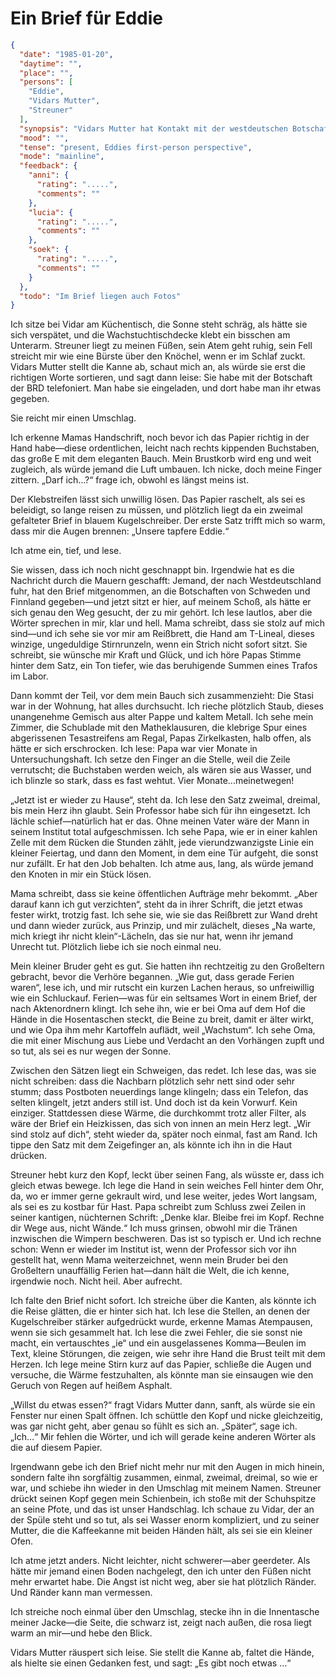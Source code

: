 # Ein Brief für Eddie

```json
{
  "date": "1985-01-20",
  "daytime": "",
  "place": "",
  "persons": [
    "Eddie",
    "Vidars Mutter",
    "Streuner"
  ],
  "synopsis": "Vidars Mutter hat Kontakt mit der westdeutschen Botschaft aufgenommen. Sie haben Briefe für Eddie",
  "mood": "",
  "tense": "present, Eddies first-person perspective",
  "mode": "mainline",
  "feedback": {
    "anni": {
      "rating": ".....",
      "comments": ""
    },
    "lucia": {
      "rating": ".....",
      "comments": ""
    },
    "soek": {
      "rating": ".....",
      "comments": ""
    }
  },
  "todo": "Im Brief liegen auch Fotos"
}
```

Ich sitze bei Vidar am Küchentisch, die Sonne steht schräg, als hätte sie sich
verspätet, und die Wachstuchtischdecke klebt ein bisschen am Unterarm. Streuner
liegt zu meinen Füßen, sein Atem geht ruhig, sein Fell streicht mir wie eine
Bürste über den Knöchel, wenn er im Schlaf zuckt. Vidars Mutter stellt die Kanne
ab, schaut mich an, als würde sie erst die richtigen Worte sortieren, und sagt
dann leise: Sie habe mit der Botschaft der BRD telefoniert. Man habe sie
eingeladen, und dort habe man ihr etwas gegeben.

Sie reicht mir einen Umschlag.

Ich erkenne Mamas Handschrift, noch bevor ich das Papier richtig in der Hand
habe—diese ordentlichen, leicht nach rechts kippenden Buchstaben, das große E
mit dem eleganten Bauch. Mein Brustkorb wird eng und weit zugleich, als würde
jemand die Luft umbauen. Ich nicke, doch meine Finger zittern. „Darf ich…?“
frage ich, obwohl es längst meins ist.

Der Klebstreifen lässt sich unwillig lösen. Das Papier raschelt, als sei es
beleidigt, so lange reisen zu müssen, und plötzlich liegt da ein zweimal
gefalteter Brief in blauem Kugelschreiber. Der erste Satz trifft mich so warm,
dass mir die Augen brennen: „Unsere tapfere Eddie.“

Ich atme ein, tief, und lese.

Sie wissen, dass ich noch nicht geschnappt bin. Irgendwie hat es die Nachricht
durch die Mauern geschafft: Jemand, der nach Westdeutschland fuhr, hat den Brief
mitgenommen, an die Botschaften von Schweden und Finnland gegeben—und jetzt
sitzt er hier, auf meinem Schoß, als hätte er sich genau den Weg gesucht, der zu
mir gehört. Ich lese lautlos, aber die Wörter sprechen in mir, klar und hell.
Mama schreibt, dass sie stolz auf mich sind—und ich sehe sie vor mir am
Reißbrett, die Hand am T-Lineal, dieses winzige, ungeduldige Stirnrunzeln, wenn
ein Strich nicht sofort sitzt. Sie schreibt, sie wünsche mir Kraft und Glück,
und ich höre Papas Stimme hinter dem Satz, ein Ton tiefer, wie das beruhigende
Summen eines Trafos im Labor.

Dann kommt der Teil, vor dem mein Bauch sich zusammenzieht: Die Stasi war in der
Wohnung, hat alles durchsucht. Ich rieche plötzlich Staub, dieses unangenehme
Gemisch aus alter Pappe und kaltem Metall. Ich sehe mein Zimmer, die Schublade
mit den Matheklausuren, die klebrige Spur eines abgerissenen Tesastreifens am
Regal, Papas Zirkelkasten, halb offen, als hätte er sich erschrocken. Ich lese:
Papa war vier Monate in Untersuchungshaft. Ich setze den Finger an die Stelle,
weil die Zeile verrutscht; die Buchstaben werden weich, als wären sie aus
Wasser, und ich blinzle so stark, dass es fast wehtut. Vier
Monate...meinetwegen!

„Jetzt ist er wieder zu Hause“, steht da. Ich lese den Satz zweimal, dreimal,
bis mein Herz ihn glaubt. Sein Professor habe sich für ihn eingesetzt. Ich
lächle schief—natürlich hat er das. Ohne meinen Vater wäre der Mann in seinem
Institut total aufgeschmissen. Ich sehe Papa, wie er in einer kahlen Zelle mit
dem Rücken die Stunden zählt, jede vierundzwanzigste Linie ein kleiner Feiertag,
und dann den Moment, in dem eine Tür aufgeht, die sonst nur zufällt. Er hat den
Job behalten. Ich atme aus, lang, als würde jemand den Knoten in mir ein Stück
lösen.

Mama schreibt, dass sie keine öffentlichen Aufträge mehr bekommt. „Aber darauf
kann ich gut verzichten“, steht da in ihrer Schrift, die jetzt etwas fester
wirkt, trotzig fast. Ich sehe sie, wie sie das Reißbrett zur Wand dreht und dann
wieder zurück, aus Prinzip, und mir zulächelt, dieses „Na warte, mich kriegt ihr
nicht klein“-Lächeln, das sie nur hat, wenn ihr jemand Unrecht tut. Plötzlich
liebe ich sie noch einmal neu.

Mein kleiner Bruder geht es gut. Sie hatten ihn rechtzeitig zu den Großeltern
gebracht, bevor die Verhöre begannen. „Wie gut, dass gerade Ferien waren“, lese
ich, und mir rutscht ein kurzen Lachen heraus, so unfreiwillig wie ein
Schluckauf. Ferien—was für ein seltsames Wort in einem Brief, der nach
Aktenordnern klingt. Ich sehe ihn, wie er bei Oma auf dem Hof die Hände in die
Hosentaschen steckt, die Beine zu breit, damit er älter wirkt, und wie Opa ihm
mehr Kartoffeln auflädt, weil „Wachstum“. Ich sehe Oma, die mit einer Mischung
aus Liebe und Verdacht an den Vorhängen zupft und so tut, als sei es nur wegen
der Sonne.

Zwischen den Sätzen liegt ein Schweigen, das redet. Ich lese das, was sie nicht
schreiben: dass die Nachbarn plötzlich sehr nett sind oder sehr stumm; dass
Postboten neuerdings lange klingeln; dass ein Telefon, das selten klingelt,
jetzt anders still ist. Und doch ist da kein Vorwurf. Kein einziger. Stattdessen
diese Wärme, die durchkommt trotz aller Filter, als wäre der Brief ein
Heizkissen, das sich von innen an mein Herz legt. „Wir sind stolz auf dich“,
steht wieder da, später noch einmal, fast am Rand. Ich tippe den Satz mit dem
Zeigefinger an, als könnte ich ihn in die Haut drücken.

Streuner hebt kurz den Kopf, leckt über seinen Fang, als wüsste er, dass ich
gleich etwas bewege. Ich lege die Hand in sein weiches Fell hinter dem Ohr, da,
wo er immer gerne gekrault wird, und lese weiter, jedes Wort langsam, als sei es
zu kostbar für Hast. Papa schreibt zum Schluss zwei Zeilen in seiner kantigen,
nüchternen Schrift: „Denke klar. Bleibe frei im Kopf. Rechne dir Wege aus, nicht
Wände.“ Ich muss grinsen, obwohl mir die Tränen inzwischen die Wimpern
beschweren. Das ist so typisch er. Und ich rechne schon: Wenn er wieder im
Institut ist, wenn der Professor sich vor ihn gestellt hat, wenn Mama
weiterzeichnet, wenn mein Bruder bei den Großeltern unauffällig Ferien hat—dann
hält die Welt, die ich kenne, irgendwie noch. Nicht heil. Aber aufrecht.

Ich falte den Brief nicht sofort. Ich streiche über die Kanten, als könnte ich
die Reise glätten, die er hinter sich hat. Ich lese die Stellen, an denen der
Kugelschreiber stärker aufgedrückt wurde, erkenne Mamas Atempausen, wenn sie
sich gesammelt hat. Ich lese die zwei Fehler, die sie sonst nie macht, ein
vertauschtes „ie“ und ein ausgelassenes Komma—Beulen im Text, kleine Störungen,
die zeigen, wie sehr ihre Hand die Brust teilt mit dem Herzen. Ich lege meine
Stirn kurz auf das Papier, schließe die Augen und versuche, die Wärme
festzuhalten, als könnte man sie einsaugen wie den Geruch von Regen auf heißem
Asphalt.

„Willst du etwas essen?“ fragt Vidars Mutter dann, sanft, als würde sie ein
Fenster nur einen Spalt öffnen. Ich schüttle den Kopf und nicke gleichzeitig,
was gar nicht geht, aber genau so fühlt es sich an. „Später“, sage ich. „Ich…“
Mir fehlen die Wörter, und ich will gerade keine anderen Wörter als die auf
diesem Papier.

Irgendwann gebe ich den Brief nicht mehr nur mit den Augen in mich hinein,
sondern falte ihn sorgfältig zusammen, einmal, zweimal, dreimal, so wie er war,
und schiebe ihn wieder in den Umschlag mit meinem Namen. Streuner drückt seinen
Kopf gegen mein Schienbein, ich stoße mit der Schuhspitze an seine Pfote, und
das ist unser Handschlag. Ich schaue zu Vidar, der an der Spüle steht und so
tut, als sei Wasser enorm kompliziert, und zu seiner Mutter, die die Kaffeekanne
mit beiden Händen hält, als sei sie ein kleiner Ofen.

Ich atme jetzt anders. Nicht leichter, nicht schwerer—aber geerdeter. Als hätte
mir jemand einen Boden nachgelegt, den ich unter den Füßen nicht mehr erwartet
habe. Die Angst ist nicht weg, aber sie hat plötzlich Ränder. Und Ränder kann
man vermessen.

Ich streiche noch einmal über den Umschlag, stecke ihn in die Innentasche meiner
Jacke—die Seite, die schwarz ist, zeigt nach außen, die rosa liegt warm an
mir—und hebe den Blick.

Vidars Mutter räuspert sich leise. Sie stellt die Kanne ab, faltet die Hände,
als hielte sie einen Gedanken fest, und sagt: „Es gibt noch etwas …“
